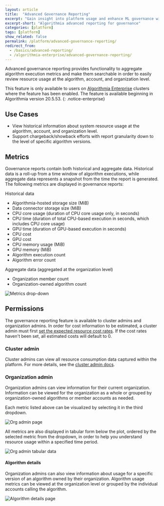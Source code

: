```yaml
---
layout: article
title:  "Advanced Governance Reporting"
excerpt: "Gain insight into platform usage and enhance ML governance with Algorithmia's advanced reporting capabilities"
excerpt-short: "Algorithmia advanced reporting for governance"
categories: [platform]
tags: [platform]
show_related: false
permalink: /platform/advanced-governance-reporting/
redirect_from:
  - /basics/advanced-reporting/
  - /algorithmia-enterprise/advanced-governance-reporting/
---
```


Advanced governance reporting provides functionality to aggregate algorithm execution metrics and make them searchable in order to easily review resource usage at the algorithm, account, and organization level.

This feature is only available to users on [Algorithmia Enterprise](/enterprise) clusters where the feature has been enabled. The feature is available beginning in Algorithmia version 20.5.53.
{: .notice-enterprise}

## Use Cases

- View historical information about system resource usage at the algorithm, account, and organization level.
- Support chargeback/showback efforts with report granularity down to the level of specific algorithm versions.

## Metrics

Governance reports contain both historical and aggregate data. Historical data is a roll-up from a time window of algorithm executions, while aggregate data represents a snapshot from the time the report is generated. The following metrics are displayed in governance reports:

Historical data
- Algorithmia-hosted storage size (MiB)
- Data connector storage size (MiB)
- CPU core usage (duration of CPU core usage only, in seconds)
- CPU time (duration of total CPU-based execution in seconds, which includes CPU core usage)
- GPU time (duration of GPU-based execution in seconds)
- CPU cost
- GPU cost
- CPU memory usage (MiB)
- GPU memory (MiB)
- Algorithm execution count
- Algorithm error count

Aggregate data (aggregated at the organization level)
- Organization member count
- Organization-owned algorithm count

![Metrics drop-down](/developers/images/post_images/advanced_reporting/governance_reporting_metrics_list.png)

## Permissions

The governance reporting feature is available to cluster admins and organization admins. In order for cost information to be estimated, a cluster admin must first [set the expected resource cost rates](https://training.algorithmia.com/exploring-the-admin-panel/836479#setting-cost-rates). If the cost rates haven't been set, all estimated costs will default to 0.

### Cluster admin

Cluster admins can view all resource consumption data captured within the platform. For more details, see the [cluster admin docs](https://training.algorithmia.com/exploring-the-admin-panel/836479).

### Organization admin

Organization admins can view information for their current organization. Information can be viewed for the organization as a whole or grouped by organization-owned algorithms or member accounts as needed.

Each metric listed above can be visualized by selecting it in the third dropdown.

![Org admin page](/developers/images/post_images/advanced_reporting/governance_reporting_org_report.png)

All metrics are also displayed in tabular form below the plot, ordered by the selected metric from the dropdown, in order to help you understand resource usage within a specified time period.

![Org admin tabular data](/developers/images/post_images/advanced_reporting/governance_reporting_tabular.png)

#### Algorithm details

Organization admins can also view information about usage for a specific version of an algorithm owned by their organization. Algorithm usage metrics can be viewed at the organization level or grouped by the individual accounts calling the algorithm.

![Algorithm details page](/developers/images/post_images/advanced_reporting/governance_reporting_algorithm_report.png)
